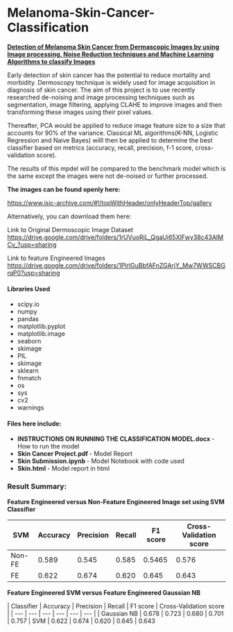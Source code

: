 # Melanoma-Skin-Cancer-Classification
<b> <u> Detection of Melanoma Skin Cancer from Dermascopic Images by using Image processing, Noise Reduction techniques and Machine Learning Algorithms to classify Images </u> </b>

Early detection of skin cancer has the potential to reduce mortality and morbidity. Dermoscopy technique is widely used for image acquisition in diagnosis of skin cancer. The aim of this project is to use recently researched de-noising and image processing techniques such as segmentation, image filtering, applying CLAHE to improve images and then transforming these images using their pixel values.

Thereafter, PCA would be applied to reduce image feature size to a size that accounts for 90% of the variance. Classical ML algorithms(K-NN, Logistic Regression and Naive Bayes) willl then be applied to determine the best classifier based on metrics (accuracy, recall, precision, f-1 score, cross-validation score).

The results of this mpdel will be compared to the benchmark model which is the same except the images were not de-noised or further processed. 

<b> The images can be found openly here:</b>

https://www.isic-archive.com/#!/topWithHeader/onlyHeaderTop/gallery

Alternatively, you can download them here:

Link to Original Dermoscopic Image Dataset 
https://drive.google.com/drive/folders/1rUVuoRjL_QgaUi65XlFwy38c43AIMCv_?usp=sharing

Link to feature Engineered Images 
https://drive.google.com/drive/folders/1PlrlGuBbfAFnZGArjY_Mw7WWSCBGrqP0?usp=sharing

#### Libraries Used 
- scipy.io
- numpy
- pandas
- matplotlib.pyplot
- matplotlib.image
- seaborn 
- skimage
- PIL
- skimage
- sklearn
- fnmatch
- os
- sys
- cv2
- warnings

#### Files here include:
- <b> INSTRUCTIONS ON RUNNING THE CLASSIFICATION MODEL.docx </b> - How to run the model
- <b> Skin Cancer Project.pdf </b> - Model Report 
- <b> Skin Submission.ipynb </b> - Model Notebook with code used 
- <b> Skin.html </b> - Model report in html 


###  Result Summary:

<b> Feature Engineered versus Non-Feature Engineered Image set using SVM Classifier </b> 

|  SVM  | Accuracy | Precision | Recall | F1 score | Cross-Validation score |
| --- | --- | --- | --- | --- | --- |
|  Non-FE  | 0.589 | 0.545 | 0.585 | 0.5465 | 0.576
| FE | 0.622 | 0.674 | 0.620 | 0.645 | 0.643 

<p> 
<b> Feature Engineered SVM versus Feature Engineered Gaussian NB </b>
</p>
|  Classifier  | Accuracy | Precision | Recall | F1 score | Cross-Validation score |
| --- | --- | --- | --- | --- | --- |
|  Gaussian NB  | 0.678 | 0.723 | 0.680 | 0.701 | 0.757
| SVM | 0.622 | 0.674 | 0.620 | 0.645 | 0.643 

